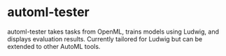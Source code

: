 # automl-tester
automl-tester takes tasks from OpenML, trains models using Ludwig, and displays evaluation results. Currently tailored for Ludwig but can be extended to other AutoML tools.

